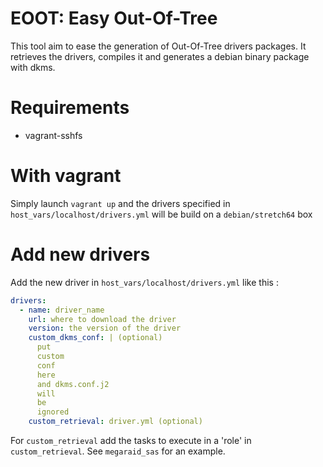 # EOOT: Easy Out-Of-Tree
This tool aim to ease the generation of Out-Of-Tree drivers packages.
It retrieves the drivers, compiles it and generates a debian binary package with
dkms.

# Requirements
* vagrant-sshfs

# With vagrant
Simply launch `vagrant up` and the drivers specified in
`host_vars/localhost/drivers.yml` will be build on a `debian/stretch64` box

# Add new drivers
Add the new driver in `host_vars/localhost/drivers.yml` like this :
```yaml
drivers:
  - name: driver_name
    url: where to download the driver
    version: the version of the driver
    custom_dkms_conf: | (optional)
      put
      custom
      conf
      here
      and dkms.conf.j2
      will
      be
      ignored
    custom_retrieval: driver.yml (optional)
```
For `custom_retrieval` add the tasks to execute in a 'role' in `custom_retrieval`.
See `megaraid_sas` for an example.
